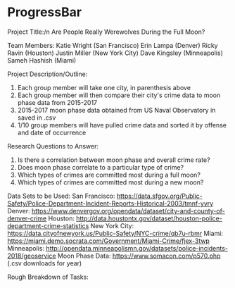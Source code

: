 # ProgressBar
Project Title:/n
Are People Really Werewolves During the Full Moon?

Team Members:
Katie Wright (San Francisco)
Erin Lampa (Denver)
Ricky Ravin (Houston)
Justin Miller (New York City)
Dave Kingsley (Minneapolis)
Sameh Hashish (Miami)

Project Description/Outline:
1. Each group member will take one city, in parenthesis above
2. Each group member will then compare their city's crime data to moon phase data from 2015-2017
3. 2015-2017 moon phase data obtained from US Naval Observatory in saved in .csv
4. 1/10 group members will have pulled crime data and sorted it by offense and date of occurrence

Research Questions to Answer:
1. Is there a correlation between moon phase and overall crime rate?
2. Does moon phase correlate to a particular type of crime?
3. Which types of crimes are committed most during a full moon?
4. Which types of crimes are committed most during a new moon?

Data Sets to be Used:
San Francisco: https://data.sfgov.org/Public-Safety/Police-Department-Incident-Reports-Historical-2003/tmnf-yvry
Denver: https://www.denvergov.org/opendata/dataset/city-and-county-of-denver-crime
Houston: http://data.houstontx.gov/dataset/houston-police-department-crime-statistics
New York City: https://data.cityofnewyork.us/Public-Safety/NYC-crime/qb7u-rbmr
Miami: https://miami.demo.socrata.com/Government/Miami-Crime/fjex-3twp
Minneapolis: http://opendata.minneapolismn.gov/datasets/police-incidents-2018/geoservice
Moon Phase Data: https://www.somacon.com/p570.php (.csv downloads for year)

Rough Breakdown of Tasks:
